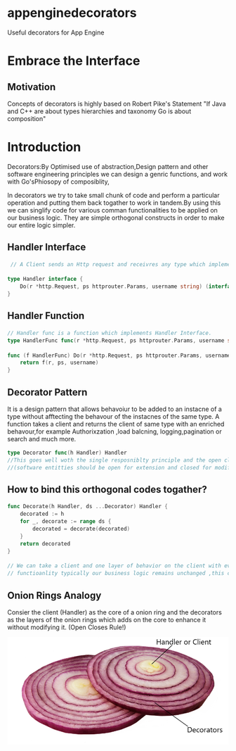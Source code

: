 # appenginedecorators
Useful decorators for App Engine

# Embrace the Interface
## Motivation
Concepts of decorators is highly based on Robert Pike's Statement "If Java and C++ are about types hierarchies and taxonomy Go is about composition"

# Introduction
Decorators:By Optimised use of abstraction,Design pattern and other software engineering principles we can design a genric functions, and work with
Go'sPhiosopy of composiblity,

In decorators we try to take small chunk of code and perform a particular operation and putting them back togather to work in tandem.By using this we 
can singlify code for various comman functionalities to be applied on our business logic. They are simple orthogonal constructs in order to make
our entire logic simpler.


 
## Handler Interface

``` GO
 // A Client sends an Http request and receivres any type which implements the interface or err in case of failure 

type Handler interface {
	Do(r *http.Request, ps httprouter.Params, username string) (interface{}, *ServerError)
}
```
## Handler Function

``` GO
// Handler func is a function which implements Handler Interface.
type HandlerFunc func(r *http.Request, ps httprouter.Params, username string) (interface{}, *ServerError)

func (f HandlerFunc) Do(r *http.Request, ps httprouter.Params, username string) (interface{}, *ServerError) {
	return f(r, ps, username)
}
```
## Decorator Pattern

It is a design pattern that allows behavoiur to be added to an instacne of a type without afftecting the behavour of the instacnes of the 
same type. A function takes a client and returns the client of same type with an enriched behavour,for example Authorixzation ,load balcning,
logging,pagination or search and much more.

``` GO
type Decorator func(h Handler) Handler
//This goes well woth the single resposniblty principle and the open close principle of software engineering 
//(software entitties should be open for extension and closed for modification)
```  
## How to bind this orthogonal codes togather?

``` GO
func Decorate(h Handler, ds ...Decorator) Handler {
	decorated := h
	for _, decorate := range ds {
		decorated = decorate(decorated)
	}
	return decorated
}

// We can take a client and one layer of behavior on the client with every loop, in this the client 
// functioanlity typically our business logic remains unchanged ,this confirms with our open closes princilpe and separation of concern principle.

```

## Onion Rings Analogy

Consier the client (Handler) as the core of a onion ring and the decorators as the layers of the onion rings which
adds on the core to enhance it without modifying it. (Open Closes Rule!)

![Onion Slice](https://github.com/s-garg/appenginedecorators/blob/master/githubimage.png)
